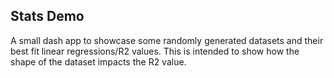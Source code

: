 ## Stats Demo
A small dash app to showcase some randomly generated datasets and their best fit linear regressions/R2 values. 
This is intended to show how the shape of the dataset impacts the R2 value. 
